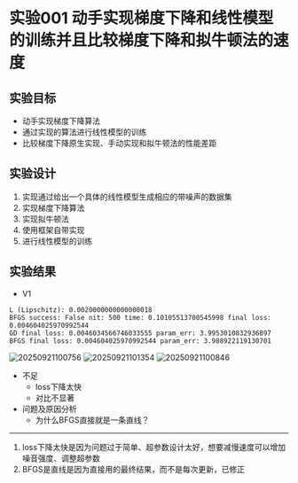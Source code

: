 # 实验001 动手实现梯度下降和线性模型的训练并且比较梯度下降和拟牛顿法的速度

## 实验目标

- 动手实现梯度下降算法
- 通过实现的算法进行线性模型的训练
- 比较梯度下降原生实现、手动实现和拟牛顿法的性能差距

## 实验设计

1. 实现通过给出一个具体的线性模型生成相应的带噪声的数据集
2. 实现梯度下降算法
3. 实现拟牛顿法
4. 使用框架自带实现
5. 进行线性模型的训练

## 实验结果

- V1

```shell
L (Lipschitz): 0.0020000000000000018
BFGS success: False nit: 500 time: 0.10105513700545998 final loss: 0.004604025970992544
GD final loss: 0.0046034566746033555 param_err: 3.9953010832936897
BFGS final loss: 0.004604025970992544 param_err: 3.988922119130701
```

![20250921100756](https://cdn.jsdelivr.net/gh/jagger235711/coooool@main/img/20250921100756.png)
![20250921101354](https://cdn.jsdelivr.net/gh/jagger235711/coooool@main/img/20250921101354.png)
![20250921100846](https://cdn.jsdelivr.net/gh/jagger235711/coooool@main/img/20250921100846.png)

- 不足
  - loss下降太快
  - 对比不显著
- 问题及原因分析
  - 为什么BFGS直接就是一条直线？

---

1. loss下降太快是因为问题过于简单、超参数设计太好，想要减慢速度可以增加噪音强度、调整超参数
2. BFGS是直线是因为直接用的最终结果，而不是每次更新，已修正
